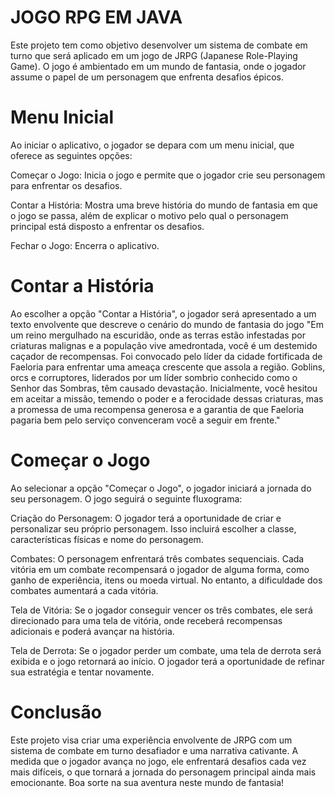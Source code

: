 # JOGO RPG EM JAVA

Este projeto tem como objetivo desenvolver um sistema de combate em turno que será aplicado em um jogo de JRPG (Japanese Role-Playing Game). O jogo é ambientado em um mundo de fantasia, onde o jogador assume o papel de um personagem que enfrenta desafios épicos.

# Menu Inicial
Ao iniciar o aplicativo, o jogador se depara com um menu inicial, que oferece as seguintes opções:

Começar o Jogo: Inicia o jogo e permite que o jogador crie seu personagem para enfrentar os desafios.

Contar a História: Mostra uma breve história do mundo de fantasia em que o jogo se passa, além de explicar o motivo pelo qual o personagem principal está disposto a enfrentar os desafios.

Fechar o Jogo: Encerra o aplicativo.

# Contar a História
Ao escolher a opção "Contar a História", o jogador será apresentado a um texto envolvente que descreve o cenário do mundo de fantasia do jogo "Em um reino mergulhado na escuridão, onde as terras estão infestadas por criaturas malignas e a população vive amedrontada, você é um destemido caçador de recompensas. Foi convocado pelo líder da cidade fortificada de Faeloria para enfrentar uma ameaça crescente que assola a região. Goblins, orcs e corruptores, liderados por um líder sombrio conhecido como o Senhor das Sombras, têm causado devastação. Inicialmente, você hesitou em aceitar a missão, temendo o poder e a ferocidade dessas criaturas, mas a promessa de uma recompensa generosa e a garantia de que Faeloria pagaria bem pelo serviço convenceram você a seguir em frente."

# Começar o Jogo
Ao selecionar a opção "Começar o Jogo", o jogador iniciará a jornada do seu personagem. O jogo seguirá o seguinte fluxograma:

Criação do Personagem: O jogador terá a oportunidade de criar e personalizar seu próprio personagem. Isso incluirá escolher a classe, características físicas e nome do personagem.

Combates: O personagem enfrentará três combates sequenciais. Cada vitória em um combate recompensará o jogador de alguma forma, como ganho de experiência, itens ou moeda virtual. No entanto, a dificuldade dos combates aumentará a cada vitória.

Tela de Vitória: Se o jogador conseguir vencer os três combates, ele será direcionado para uma tela de vitória, onde receberá recompensas adicionais e poderá avançar na história.

Tela de Derrota: Se o jogador perder um combate, uma tela de derrota será exibida e o jogo retornará ao início. O jogador terá a oportunidade de refinar sua estratégia e tentar novamente.

# Conclusão
Este projeto visa criar uma experiência envolvente de JRPG com um sistema de combate em turno desafiador e uma narrativa cativante. A medida que o jogador avança no jogo, ele enfrentará desafios cada vez mais difíceis, o que tornará a jornada do personagem principal ainda mais emocionante. Boa sorte na sua aventura neste mundo de fantasia!
